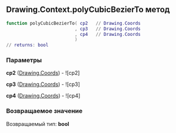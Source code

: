 ## Drawing.Context.polyCubicBezierTo метод


```lua
function polyCubicBezierTo( cp2   // Drawing.Coords
                          , cp3   // Drawing.Coords
                          , cp4   // Drawing.Coords
                          )
// returns: bool
```


### Параметры

**cp2** ([Drawing.Coords](../../Drawing/Coords.md)) - ![cp2]

**cp3** ([Drawing.Coords](../../Drawing/Coords.md)) - ![cp3]

**cp4** ([Drawing.Coords](../../Drawing/Coords.md)) - ![cp4]

### Возвращаемое значение

Возвращаемый тип: **bool**

